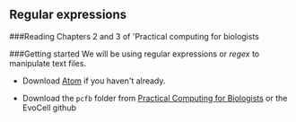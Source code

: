 ## Regular expressions

###Reading
Chapters 2 and 3 of 'Practical computing for biologists

###Getting started
We will be using regular expressions or *regex* to manipulate text files.

- Download [Atom](https://atom.io) if you haven't already.

- Download the `pcfb` folder from [Practical Computing for Biologists](http://practicalcomputing.org/files/pcfb_examples.zip) or the EvoCell github
